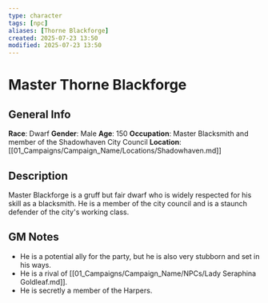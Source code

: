 ```yaml
---
type: character
tags: [npc]
aliases: [Thorne Blackforge]
created: 2025-07-23 13:50
modified: 2025-07-23 13:50
---
```

# Master Thorne Blackforge

## General Info
**Race**: Dwarf
**Gender**: Male
**Age**: 150
**Occupation**: Master Blacksmith and member of the Shadowhaven City Council
**Location**: [[01_Campaigns/Campaign_Name/Locations/Shadowhaven.md]]

## Description
Master Blackforge is a gruff but fair dwarf who is widely respected for his skill as a blacksmith. He is a member of the city council and is a staunch defender of the city's working class.

## GM Notes
- He is a potential ally for the party, but he is also very stubborn and set in his ways.
- He is a rival of [[01_Campaigns/Campaign_Name/NPCs/Lady Seraphina Goldleaf.md]].
- He is secretly a member of the Harpers.